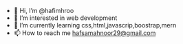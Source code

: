 - 👋 Hi, I’m @hafimhroo
- 👀 I’m interested in web development
- 🌱 I’m currently learning css,html,javascrip,boostrap,mern
- 📫 How to reach me 
hafsamahnoor29@gmail.com
<!---
hafimhroo/hafimhroo is a ✨ special ✨ repository because its `README.md` (this file) appears on your GitHub profile.
You can click the Preview link to take a look at your changes.
--->
